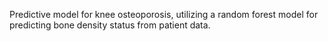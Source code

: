 Predictive model for knee osteoporosis, utilizing a random forest model for predicting bone density status from patient data.        
